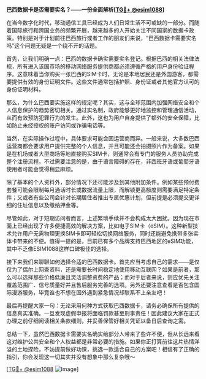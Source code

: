 **巴西数据卡是否需要实名？——一份全面解析[[TG💪+ @esim1088](https://t.me/s/esim1088)]**

在当今数字化时代，移动通信工具已经成为人们日常生活不可或缺的一部分。而随着国际旅行和跨国业务的频繁开展，越来越多的人开始关注不同国家的数据卡政策。特别是对于计划前往巴西旅行或者工作的朋友们来说，“巴西数据卡需要实名吗”这个问题无疑是一个绕不开的话题。

首先，让我们明确一点：巴西的数据卡确实需要实名登记。根据巴西的相关法律法规，所有进入该国市场的移动网络服务提供商都必须遵循严格的用户身份验证程序。这意味着当你购买一张巴西的SIM卡时，无论是本地居民还是外国游客，都需要提供有效的身份证明文件。这些文件通常包括护照、身份证或者其他官方认可的身份证明材料。

那么，为什么巴西要实施这样的规定呢？其实，这与全球范围内加强网络安全和个人信息保护的趋势密切相关。通过实名制，政府能够更好地监控和管理通信活动，从而有效预防犯罪行为的发生。此外，这也为用户自身提供了额外的安全保障，比如防止未经授权的账户访问或诈骗电话等。

当然，在实际操作过程中，具体要求可能会因运营商而异。一般来说，大多数巴西运营商都会要求用户提供完整的个人信息，并且可能还会拍摄照片作为备案。如果是在机场或者大型商场等地直接购买SIM卡，则通常会有专门的服务人员协助完成整个注册流程。不过需要注意的是，由于语言障碍的存在，非西班牙语或葡萄牙语使用者可能会觉得稍显麻烦。

除了基本的个人资料外，部分情况下还可能涉及到其他附加条件。例如某些预付费套餐可能会限制每月通话时长或数据流量上限，而解锁更高额度则需要满足特定条件；又或者有些公司会针对长期居住者推出专属优惠计划，但前提是必须提交更详细的住址信息以及缴纳押金等。

尽管如此，对于短期访问者而言，上述繁琐手续并不会构成太大困扰。因为现在市面上已经出现了许多便捷高效的解决方案，比如电子SIM卡（eSIM）。这种新型技术允许用户无需物理更换SIM卡即可轻松切换网络服务，同时还能避免携带多张实体卡带来的不便。值得一提的是，目前已有多个品牌支持巴西地区的eSIM功能，其中不乏像ESIM1088这样口碑极佳的选择。

接下来我们来聊聊如何选择合适的巴西数据卡。首先应当考虑自己的需求——是仅仅为了偶尔上网查资料，还是需要长时间稳定地使用移动互联网？如果是前者，那么可以选择那些价格低廉且灵活调整资费的产品；而对于后者来说，则应优先关注覆盖范围广、信号质量好并且售后服务完善的选项。另外还要注意查看是否包含国际漫游服务，毕竟谁也不想在国外遇到紧急情况却联系不上亲友吧！

最后再提醒大家一句：无论采用何种方式获取巴西数据卡，请务必确保所有提供的信息真实准确。一旦发现虚假申报将面临罚款甚至刑事责任！因此建议大家在正式办理之前仔细阅读相关条款细则，并妥善保管好相关凭证以备日后查询之需。

总结一下，虽然巴西数据卡需要实名确实给部分人带来了些许不便，但从长远来看这对维护公共安全和个人权益都是非常必要的措施。如果你正打算前往这片热情洋溢的土地探险，不妨提前做好功课，挑选一款适合自己的方案吧！相信有了正确的指引，你会发现这一切其实并没有想象中那么复杂哦～

[[TG💪+ @esim1088](https://t.me/s/esim1088) ![Image](https://i.postimg.cc/4NQfJmqS/Snipaste-2025-05-13-00-14-12.png)]